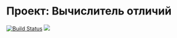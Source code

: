 # Проект: Вычислитель отличий

[![Build Status](https://travis-ci.org/AndrewLrrr/python-project-lvl2.svg?branch=master)](https://travis-ci.org/AndrewLrrr/python-project-lvl2)
<a href="https://codeclimate.com/github/AndrewLrrr/python-project-lvl2/maintainability"><img src="https://api.codeclimate.com/v1/badges/68aae8cdee93e7efcc29/maintainability" /></a>
